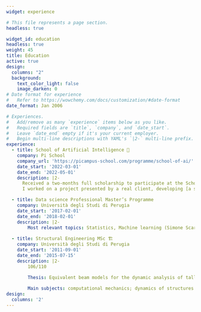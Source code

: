 ```yaml
---
widget: experience

# This file represents a page section.
headless: true

widget_id: education
headless: true
weight: 45
title: Education
active: true
design:
  columns: "2"
  background:
    text_color_light: false
    image_darken: 0
# Date format for experience
#   Refer to https://wowchemy.com/docs/customization/#date-format
date_format: Jan 2006

# Experiences.
#   Add/remove as many `experience` items below as you like.
#   Required fields are `title`, `company`, and `date_start`.
#   Leave `date_end` empty if it's your current employer.
#   Begin multi-line descriptions with YAML's `|2-` multi-line prefix.
experience:
  - title: School of Artificial Intelligence 🧠
    company: Pi School
    company_url: 'https://picampus-school.com/programme/school-of-ai/'
    date_start: '2022-03-01'
    date_end: '2022-05-01'
    description: |2-
      Received a two-months full scholarship to participate at the School of Artificial Intelligence of Pi School. Selected among some of the brightest Engineers in the field, as a scholarship winner,
      I worked on a project presented by a real client, developing [a suite of NLP and information extraction tools for the healthcare domain](.//project/ai-augmented-medical-events/).

  - title: Data science Professional Master’s Programme 
    company: Università degli Studi di Perugia
    date_start: '2017-02-01'
    date_end: '2018-02-01'
    description: |2-
        Most relevant topics: Statistics, Machine learning (Simone Scardapane), Deep learning (Elisa Ricci), Big data tools (Todor Ivanov)
        
  - title: Structural Engineering MSc 🏗️
    company: Università degli Studi di Perugia
    date_start: '2011-09-01'
    date_end: '2015-07-15'
    description: |2-
        106/110
        
        Thesis: Equivalent beam models for the dynamic analysis of tall buildings: estimation of modes through methods based on sub-structures and applications to dynamic analysis in the time domain (Supervisor Federico Cluni)

        Main subjects: computational mechanics; dynamics of structures and anti-seismic design; design of prestressed concrete structures; bridge design; design of wooden and glass structures; structural rehabilitation; foundations
design:
  columns: '2'
---
```

